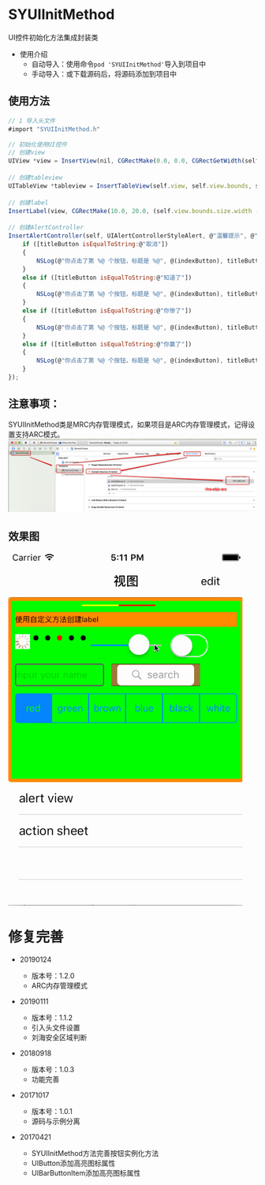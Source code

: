 # SYUIInitMethod
UI控件初始化方法集成封装类


* 使用介绍
  * 自动导入：使用命令`pod 'SYUIInitMethod'`导入到项目中
  * 手动导入：或下载源码后，将源码添加到项目中
  
  
## 使用方法
~~~ javascript
// 1 导入头文件 
#import "SYUIInitMethod.h"
~~~ 
~~~ javascript
// 初始化使用UI控件 
// 创建view
UIView *view = InsertView(nil, CGRectMake(0.0, 0.0, CGRectGetWidth(self.view.bounds), 250.0), [UIColor greenColor], 5.0, [UIColor orangeColor], 5.0);

// 创建tableview
UITableView *tableview = InsertTableView(self.view, self.view.bounds, self, self, UITableViewStylePlain, UITableViewCellSeparatorStyleSingleLine);

// 创建label
InsertLabel(view, CGRectMake(10.0, 20.0, (self.view.bounds.size.width - 10.0 * 2), 20.0), NSTextAlignmentLeft, @"使用自定义方法创建label", [UIFont systemFontOfSize:10.0], [UIColor blackColor], NO);

// 创建AlertController
InsertAlertController(self, UIAlertControllerStyleAlert, @"温馨提示", @"alertController view视图", @[@"取消", @"知道了", @"你惨了", @"你赢了"], ^(int indexButton, NSString *titleButton) {
    if ([titleButton isEqualToString:@"取消"])
    {
        NSLog(@"你点击了第 %@ 个按钮，标题是 %@", @(indexButton), titleButton);
    }
    else if ([titleButton isEqualToString:@"知道了"])
    {
        NSLog(@"你点击了第 %@ 个按钮，标题是 %@", @(indexButton), titleButton);
    }
    else if ([titleButton isEqualToString:@"你惨了"])
    {
        NSLog(@"你点击了第 %@ 个按钮，标题是 %@", @(indexButton), titleButton);
    }
    else if ([titleButton isEqualToString:@"你赢了"])
    {
        NSLog(@"你点击了第 %@ 个按钮，标题是 %@", @(indexButton), titleButton);
    }
});
~~~ 

## 注意事项：
SYUIInitMethod类是MRC内存管理模式，如果项目是ARC内存管理模式，记得设置支持ARC模式。
![支持ARC](./DemoUICreate/supportARC.png)

## 效果图
![效果图](./DemoUICreate/UIImage.gif)

# 修复完善
* 20190124
  * 版本号：1.2.0
  * ARC内存管理模式
  
* 20190111
  * 版本号：1.1.2
  * 引入头文件设置
  * 刘海安全区域判断

* 20180918
  * 版本号：1.0.3
  * 功能完善

* 20171017
  * 版本号：1.0.1
  * 源码与示例分离
  
* 20170421
  * SYUIInitMethod方法完善按钮实例化方法
  * UIButton添加高亮图标属性
  * UIBarButtonItem添加高亮图标属性

